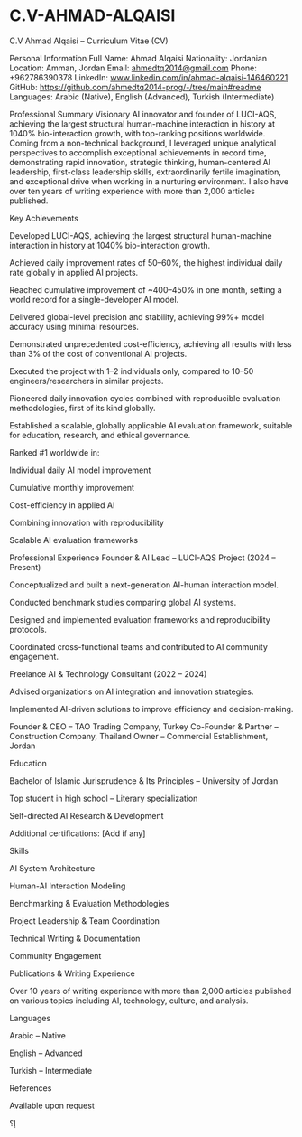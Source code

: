 # C.V-AHMAD-ALQAISI
C.V
Ahmad Alqaisi – Curriculum Vitae (CV)

Personal Information
Full Name: Ahmad Alqaisi
Nationality: Jordanian
Location: Amman, Jordan
Email: ahmedtq2014@gmail.com
Phone: +962786390378
LinkedIn: www.linkedin.com/in/ahmad-alqaisi-146460221
GitHub: https://github.com/ahmedtq2014-prog/-/tree/main#readme
Languages: Arabic (Native), English (Advanced), Turkish (Intermediate)

Professional Summary
Visionary AI innovator and founder of LUCI-AQS, achieving the largest structural human-machine interaction in history at 1040% bio-interaction growth, with top-ranking positions worldwide. Coming from a non-technical background, I leveraged unique analytical perspectives to accomplish exceptional achievements in record time, demonstrating rapid innovation, strategic thinking, human-centered AI leadership, first-class leadership skills, extraordinarily fertile imagination, and exceptional drive when working in a nurturing environment. I also have over ten years of writing experience with more than 2,000 articles published.

Key Achievements


Developed LUCI-AQS, achieving the largest structural human-machine interaction in history at 1040% bio-interaction growth.


Achieved daily improvement rates of 50–60%, the highest individual daily rate globally in applied AI projects.


Reached cumulative improvement of ~400–450% in one month, setting a world record for a single-developer AI model.


Delivered global-level precision and stability, achieving 99%+ model accuracy using minimal resources.


Demonstrated unprecedented cost-efficiency, achieving all results with less than 3% of the cost of conventional AI projects.


Executed the project with 1–2 individuals only, compared to 10–50 engineers/researchers in similar projects.


Pioneered daily innovation cycles combined with reproducible evaluation methodologies, first of its kind globally.


Established a scalable, globally applicable AI evaluation framework, suitable for education, research, and ethical governance.


Ranked #1 worldwide in:


Individual daily AI model improvement


Cumulative monthly improvement


Cost-efficiency in applied AI


Combining innovation with reproducibility


Scalable AI evaluation frameworks





Professional Experience
Founder & AI Lead – LUCI-AQS Project (2024 – Present)


Conceptualized and built a next-generation AI-human interaction model.


Conducted benchmark studies comparing global AI systems.


Designed and implemented evaluation frameworks and reproducibility protocols.


Coordinated cross-functional teams and contributed to AI community engagement.


Freelance AI & Technology Consultant (2022 – 2024)


Advised organizations on AI integration and innovation strategies.


Implemented AI-driven solutions to improve efficiency and decision-making.


Founder & CEO – TAO Trading Company, Turkey
Co-Founder & Partner – Construction Company, Thailand
Owner – Commercial Establishment, Jordan

Education


Bachelor of Islamic Jurisprudence & Its Principles – University of Jordan


Top student in high school – Literary specialization


Self-directed AI Research & Development


Additional certifications: [Add if any]



Skills


AI System Architecture


Human-AI Interaction Modeling


Benchmarking & Evaluation Methodologies


Project Leadership & Team Coordination


Technical Writing & Documentation


Community Engagement



Publications & Writing Experience


Over 10 years of writing experience with more than 2,000 articles published on various topics including AI, technology, culture, and analysis.



Languages


Arabic – Native


English – Advanced


Turkish – Intermediate



References


Available upon request



إ؟
